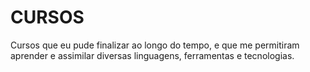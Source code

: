 # CURSOS
Cursos que eu pude finalizar ao longo do tempo, e que me permitiram aprender e assimilar diversas linguagens, ferramentas e tecnologias.
